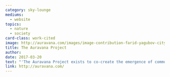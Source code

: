 ```yaml
---
category: sky-lounge
mediums:
  - website
topics:
  - nature
  - society
card-class: work-cited
image: http://auravana.com/images/image-contribution-farid-yagubov-city-futuristic-circular-city.jpg
title: The Auravana Project
author:
date: 2017-03-20
text: "'The Auravana Project exists to co-create the emergence of community through the openly shared design, construction, and operation of a socio-economically unified network of integrated city systems in which purposefully driven individuals are fulfilled in their development toward a higher potential state of human experience for themselves and all others. We are developing a highly automated, moneyless society oriented toward human fulfillment and ecological sustainability.'"
link: http://auravana.com/
---
```

